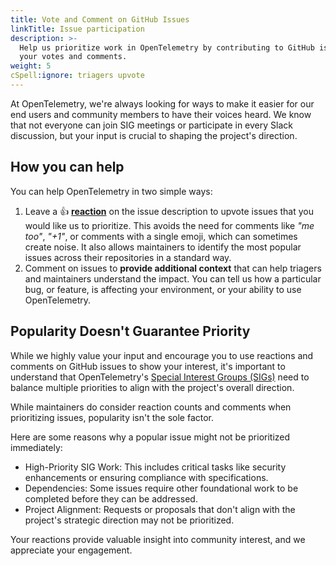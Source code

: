 ```yaml
---
title: Vote and Comment on GitHub Issues
linkTitle: Issue participation
description: >-
  Help us prioritize work in OpenTelemetry by contributing to GitHub issues with
  your votes and comments.
weight: 5
cSpell:ignore: triagers upvote
---
```


At OpenTelemetry, we're always looking for ways to make it easier for our end
users and community members to have their voices heard. We know that not
everyone can join SIG meetings or participate in every Slack discussion, but
your input is crucial to shaping the project's direction.

## How you can help

You can help OpenTelemetry in two simple ways:

1. Leave a 👍
   **[reaction](https://github.blog/news-insights/product-news/add-reactions-to-pull-requests-issues-and-comments/)**
   on the issue description to upvote issues that you would like us to
   prioritize. This avoids the need for comments like _"me too"_, _"+1"_, or
   comments with a single emoji, which can sometimes create noise. It also
   allows maintainers to identify the most popular issues across their
   repositories in a standard way.
2. Comment on issues to **provide additional context** that can help triagers
   and maintainers understand the impact. You can tell us how a particular bug,
   or feature, is affecting your environment, or your ability to use
   OpenTelemetry.

## Popularity Doesn't Guarantee Priority

While we highly value your input and encourage you to use reactions and comments
on GitHub issues to show your interest, it's important to understand that
OpenTelemetry's
[Special Interest Groups (SIGs)](https://github.com/open-telemetry/community#special-interest-groups)
need to balance multiple priorities to align with the project's overall
direction.

While maintainers do consider reaction counts and comments when prioritizing
issues, popularity isn't the sole factor.

Here are some reasons why a popular issue might not be prioritized immediately:

- High-Priority SIG Work: This includes critical tasks like security
  enhancements or ensuring compliance with specifications.
- Dependencies: Some issues require other foundational work to be completed
  before they can be addressed.
- Project Alignment: Requests or proposals that don't align with the project's
  strategic direction may not be prioritized.

Your reactions provide valuable insight into community interest, and we
appreciate your engagement.
